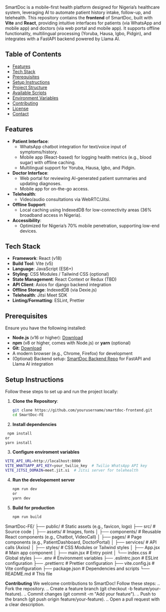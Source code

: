 

SmartDoc is a mobile-first health platform designed for Nigeria’s healthcare system, leveraging AI to automate patient history intake, follow-up, and telehealth. This repository contains the **frontend** of SmartDoc, built with **Vite** and **React**, providing intuitive interfaces for patients (via WhatsApp and mobile app) and doctors (via web portal and mobile app). It supports offline functionality, multilingual processing (Yoruba, Hausa, Igbo, Pidgin), and integrates with a FastAPI backend powered by Llama AI.

## Table of Contents
- [Features](#features)
- [Tech Stack](#tech-stack)
- [Prerequisites](#prerequisites)
- [Setup Instructions](#setup-instructions)
- [Project Structure](#project-structure)
- [Available Scripts](#available-scripts)
- [Environment Variables](#environment-variables)
- [Contributing](#contributing)
- [License](#license)
- [Contact](#contact)

## Features
- **Patient Interface**:
  - WhatsApp chatbot integration for text/voice input of symptoms/history.
  - Mobile app (React-based) for logging health metrics (e.g., blood sugar) with offline caching.
  - Multilingual support for Yoruba, Hausa, Igbo, and Pidgin.
- **Doctor Interface**:
  - Web portal for reviewing AI-generated patient summaries and updating diagnoses.
  - Mobile app for on-the-go access.
- **Telehealth**:
  - Video/audio consultations via WebRTC/Jitsi.
- **Offline Support**:
  - Local caching using IndexedDB for low-connectivity areas (36% broadband access in Nigeria).
- **Accessibility**:
  - Optimized for Nigeria’s 70% mobile penetration, supporting low-end devices.

## Tech Stack
- **Framework**: React (v18)
- **Build Tool**: Vite (v5)
- **Language**: JavaScript (ES6+)
- **Styling**: CSS Modules / Tailwind CSS (optional)
- **State Management**: React Context or Redux (TBD)
- **API Client**: Axios for django backend integration
- **Offline Storage**: IndexedDB (via Dexie.js)
- **Telehealth**: Jitsi Meet SDK
- **Linting/Formatting**: ESLint, Prettier

## Prerequisites
Ensure you have the following installed:
- **Node.js** (v16 or higher): [Download](https://nodejs.org/)
- **npm** (v8 or higher, comes with Node.js) or **yarn** (optional)
- **Git**: [Download](https://git-scm.com/)
- A modern browser (e.g., Chrome, Firefox) for development
- (Optional) Backend setup: [SmartDoc Backend Repo](https://github.com/yourusername/smartdoc-backend) for FastAPI and Llama AI integration

## Setup Instructions
Follow these steps to set up and run the project locally:

1. **Clone the Repository**:
   ```bash
   git clone https://github.com/yourusername/smartdoc-frontend.git
   cd SmartDoc-FE
   ```
2. **Install dependencies**
  ```bash
   npm install
or
  yarn install
```
3. **Configure enviroment variables**
  ```bash
VITE_API_URL=http://localhost:8000 
VITE_WHATSAPP_API_KEY=your_twilio_key  # Twilio WhatsApp API key
VITE_JITSI_DOMAIN=meet.jit.si  # Jitsi server for telehealth
```
4. **Run the developement server**
   ```bash
   npm run dev
   or
   yarn dev
   ```
5. **Build for production**
   ```bash
   npm run build
   ```

SmartDoc-FE/
├── public/               # Static assets (e.g., favicon, logo)
├── src/                  # Source code
│   ├── assets/           # Images, fonts
│   ├── components/       # Reusable React components (e.g., Chatbot, VideoCall)
│   ├── pages/            # Page components (e.g., PatientDashboard, DoctorPortal)
│   ├── services/         # API calls (Axios)
│   ├── styles/           # CSS Modules or Tailwind styles
│   ├── App.jsx           # Main app component
│   ├── main.jsx          # Entry point
│   └── index.css         # Global styles
├── .env                  # Environment variables
├── .eslintrc.json        # ESLint configuration
├── .prettierrc           # Prettier configuration
├── vite.config.js        # Vite configuration
├── package.json          # Dependencies and scripts
└── README.md             # This file

**Contributing**
We welcome contributions to SmartDoc! Follow these steps:
.. Fork the repository.
.. Create a feature branch (git checkout -b feature/your-feature).
.. Commit changes (git commit -m "Add your feature").
.. Push to the branch (git push origin feature/your-feature).
.. Open a pull request with a clear description.


